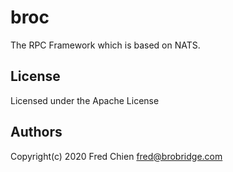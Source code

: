 # broc

The RPC Framework which is based on NATS.

## License
Licensed under the Apache License

## Authors
Copyright(c) 2020 Fred Chien <fred@brobridge.com>
